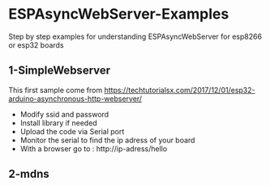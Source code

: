 # ESPAsyncWebServer-Examples
Step by step examples for understanding ESPAsyncWebServer for esp8266 or esp32 boards

## 1-SimpleWebserver

This first sample come from https://techtutorialsx.com/2017/12/01/esp32-arduino-asynchronous-http-webserver/
  * Modify ssid and password
  * Install library if needed
  * Upload the code via Serial port
  * Monitor the serial to find the ip adress of your board
  * With a browser go to : http://ip-adress/hello
  
## 2-mdns
